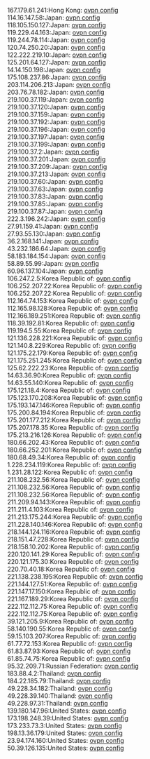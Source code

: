 167.179.61.241:Hong Kong: [ovpn config](vpn/167_179_61_241.ovpn)  
114.16.147.58:Japan: [ovpn config](vpn/114_16_147_58.ovpn)  
118.105.150.127:Japan: [ovpn config](vpn/118_105_150_127.ovpn)  
119.229.44.163:Japan: [ovpn config](vpn/119_229_44_163.ovpn)  
119.244.78.114:Japan: [ovpn config](vpn/119_244_78_114.ovpn)  
120.74.250.20:Japan: [ovpn config](vpn/120_74_250_20.ovpn)  
122.222.219.10:Japan: [ovpn config](vpn/122_222_219_10.ovpn)  
125.201.64.127:Japan: [ovpn config](vpn/125_201_64_127.ovpn)  
14.14.150.198:Japan: [ovpn config](vpn/14_14_150_198.ovpn)  
175.108.237.86:Japan: [ovpn config](vpn/175_108_237_86.ovpn)  
203.114.206.213:Japan: [ovpn config](vpn/203_114_206_213.ovpn)  
203.76.78.182:Japan: [ovpn config](vpn/203_76_78_182.ovpn)  
219.100.37.119:Japan: [ovpn config](vpn/219_100_37_119.ovpn)  
219.100.37.120:Japan: [ovpn config](vpn/219_100_37_120.ovpn)  
219.100.37.159:Japan: [ovpn config](vpn/219_100_37_159.ovpn)  
219.100.37.192:Japan: [ovpn config](vpn/219_100_37_192.ovpn)  
219.100.37.196:Japan: [ovpn config](vpn/219_100_37_196.ovpn)  
219.100.37.197:Japan: [ovpn config](vpn/219_100_37_197.ovpn)  
219.100.37.199:Japan: [ovpn config](vpn/219_100_37_199.ovpn)  
219.100.37.2:Japan: [ovpn config](vpn/219_100_37_2.ovpn)  
219.100.37.201:Japan: [ovpn config](vpn/219_100_37_201.ovpn)  
219.100.37.209:Japan: [ovpn config](vpn/219_100_37_209.ovpn)  
219.100.37.213:Japan: [ovpn config](vpn/219_100_37_213.ovpn)  
219.100.37.60:Japan: [ovpn config](vpn/219_100_37_60.ovpn)  
219.100.37.63:Japan: [ovpn config](vpn/219_100_37_63.ovpn)  
219.100.37.83:Japan: [ovpn config](vpn/219_100_37_83.ovpn)  
219.100.37.85:Japan: [ovpn config](vpn/219_100_37_85.ovpn)  
219.100.37.87:Japan: [ovpn config](vpn/219_100_37_87.ovpn)  
222.3.196.242:Japan: [ovpn config](vpn/222_3_196_242.ovpn)  
27.91.159.41:Japan: [ovpn config](vpn/27_91_159_41.ovpn)  
27.93.55.130:Japan: [ovpn config](vpn/27_93_55_130.ovpn)  
36.2.168.141:Japan: [ovpn config](vpn/36_2_168_141.ovpn)  
43.232.186.64:Japan: [ovpn config](vpn/43_232_186_64.ovpn)  
58.183.184.154:Japan: [ovpn config](vpn/58_183_184_154.ovpn)  
58.89.55.99:Japan: [ovpn config](vpn/58_89_55_99.ovpn)  
60.96.137.104:Japan: [ovpn config](vpn/60_96_137_104.ovpn)  
106.247.2.5:Korea Republic of: [ovpn config](vpn/106_247_2_5.ovpn)  
106.252.207.22:Korea Republic of: [ovpn config](vpn/106_252_207_22.ovpn)  
106.252.207.22:Korea Republic of: [ovpn config](vpn/106_252_207_22.ovpn)  
112.164.74.153:Korea Republic of: [ovpn config](vpn/112_164_74_153.ovpn)  
112.165.98.128:Korea Republic of: [ovpn config](vpn/112_165_98_128.ovpn)  
112.166.189.251:Korea Republic of: [ovpn config](vpn/112_166_189_251.ovpn)  
118.39.192.81:Korea Republic of: [ovpn config](vpn/118_39_192_81.ovpn)  
119.194.5.55:Korea Republic of: [ovpn config](vpn/119_194_5_55.ovpn)  
121.136.228.221:Korea Republic of: [ovpn config](vpn/121_136_228_221.ovpn)  
121.140.8.229:Korea Republic of: [ovpn config](vpn/121_140_8_229.ovpn)  
121.175.22.179:Korea Republic of: [ovpn config](vpn/121_175_22_179.ovpn)  
121.175.251.245:Korea Republic of: [ovpn config](vpn/121_175_251_245.ovpn)  
125.62.222.23:Korea Republic of: [ovpn config](vpn/125_62_222_23.ovpn)  
14.63.36.90:Korea Republic of: [ovpn config](vpn/14_63_36_90.ovpn)  
14.63.55.140:Korea Republic of: [ovpn config](vpn/14_63_55_140.ovpn)  
175.121.18.4:Korea Republic of: [ovpn config](vpn/175_121_18_4.ovpn)  
175.123.170.208:Korea Republic of: [ovpn config](vpn/175_123_170_208.ovpn)  
175.193.147.146:Korea Republic of: [ovpn config](vpn/175_193_147_146.ovpn)  
175.200.84.194:Korea Republic of: [ovpn config](vpn/175_200_84_194.ovpn)  
175.201.177.212:Korea Republic of: [ovpn config](vpn/175_201_177_212.ovpn)  
175.207.178.35:Korea Republic of: [ovpn config](vpn/175_207_178_35.ovpn)  
175.213.216.126:Korea Republic of: [ovpn config](vpn/175_213_216_126.ovpn)  
180.66.202.43:Korea Republic of: [ovpn config](vpn/180_66_202_43.ovpn)  
180.66.252.201:Korea Republic of: [ovpn config](vpn/180_66_252_201.ovpn)  
180.68.49.34:Korea Republic of: [ovpn config](vpn/180_68_49_34.ovpn)  
1.228.234.119:Korea Republic of: [ovpn config](vpn/1_228_234_119.ovpn)  
1.231.28.122:Korea Republic of: [ovpn config](vpn/1_231_28_122.ovpn)  
211.108.232.56:Korea Republic of: [ovpn config](vpn/211_108_232_56.ovpn)  
211.108.232.56:Korea Republic of: [ovpn config](vpn/211_108_232_56.ovpn)  
211.108.232.56:Korea Republic of: [ovpn config](vpn/211_108_232_56.ovpn)  
211.209.94.143:Korea Republic of: [ovpn config](vpn/211_209_94_143.ovpn)  
211.211.4.103:Korea Republic of: [ovpn config](vpn/211_211_4_103.ovpn)  
211.213.175.244:Korea Republic of: [ovpn config](vpn/211_213_175_244.ovpn)  
211.228.140.146:Korea Republic of: [ovpn config](vpn/211_228_140_146.ovpn)  
218.144.124.116:Korea Republic of: [ovpn config](vpn/218_144_124_116.ovpn)  
218.151.47.228:Korea Republic of: [ovpn config](vpn/218_151_47_228.ovpn)  
218.158.10.202:Korea Republic of: [ovpn config](vpn/218_158_10_202.ovpn)  
220.120.141.29:Korea Republic of: [ovpn config](vpn/220_120_141_29.ovpn)  
220.121.175.30:Korea Republic of: [ovpn config](vpn/220_121_175_30.ovpn)  
220.70.40.18:Korea Republic of: [ovpn config](vpn/220_70_40_18.ovpn)  
221.138.238.195:Korea Republic of: [ovpn config](vpn/221_138_238_195.ovpn)  
221.144.127.51:Korea Republic of: [ovpn config](vpn/221_144_127_51.ovpn)  
221.147.17.150:Korea Republic of: [ovpn config](vpn/221_147_17_150.ovpn)  
221.167.189.29:Korea Republic of: [ovpn config](vpn/221_167_189_29.ovpn)  
222.112.112.75:Korea Republic of: [ovpn config](vpn/222_112_112_75.ovpn)  
222.112.112.75:Korea Republic of: [ovpn config](vpn/222_112_112_75.ovpn)  
39.121.205.9:Korea Republic of: [ovpn config](vpn/39_121_205_9.ovpn)  
58.140.190.55:Korea Republic of: [ovpn config](vpn/58_140_190_55.ovpn)  
59.15.103.207:Korea Republic of: [ovpn config](vpn/59_15_103_207.ovpn)  
61.77.72.153:Korea Republic of: [ovpn config](vpn/61_77_72_153.ovpn)  
61.83.87.93:Korea Republic of: [ovpn config](vpn/61_83_87_93.ovpn)  
61.85.74.75:Korea Republic of: [ovpn config](vpn/61_85_74_75.ovpn)  
95.32.209.71:Russian Federation: [ovpn config](vpn/95_32_209_71.ovpn)  
183.88.4.2:Thailand: [ovpn config](vpn/183_88_4_2.ovpn)  
184.22.185.79:Thailand: [ovpn config](vpn/184_22_185_79.ovpn)  
49.228.34.182:Thailand: [ovpn config](vpn/49_228_34_182.ovpn)  
49.228.39.140:Thailand: [ovpn config](vpn/49_228_39_140.ovpn)  
49.228.97.31:Thailand: [ovpn config](vpn/49_228_97_31.ovpn)  
139.180.147.96:United States: [ovpn config](vpn/139_180_147_96.ovpn)  
173.198.248.39:United States: [ovpn config](vpn/173_198_248_39.ovpn)  
173.233.73.3:United States: [ovpn config](vpn/173_233_73_3.ovpn)  
198.13.36.179:United States: [ovpn config](vpn/198_13_36_179.ovpn)  
23.94.174.160:United States: [ovpn config](vpn/23_94_174_160.ovpn)  
50.39.126.135:United States: [ovpn config](vpn/50_39_126_135.ovpn)  
